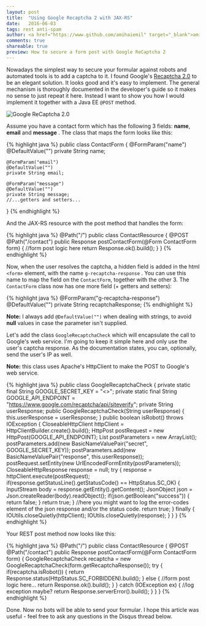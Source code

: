 ```yaml
---
layout: post
title:  "Using Google Recaptcha 2 with JAX-RS"
date:   2016-06-03
tags: rest anti-spam
author: <a href="https://www.github.com/amihaiemil" target="_blank">amihaiemil</a>
comments: true
shareable: true
preview: How to secure a form post with Google ReCaptcha 2
---
```


Nowadays the simplest way to secure your formular against robots and automated tools is to add a captcha to it.
I found Google's <a title="Recaptcha developer guide" href="https://developers.google.com/recaptcha/intro">Recaptcha 2.0</a> to be an elegant solution. It looks good and it's easy to
implement. The general mechanism is thoroughly documented in the developer's guide so it makes no sense to just repeat it here. Instead I
want to show you how I would implement it together with a Java EE ``@POST`` method.

<img alt="Google ReCaptcha 2.0" src="/images/recaptcha.PNG"/>

Assume you have a contact form which has the following 3 fields: **name**, **email** and **message** . The class that maps the form
looks like this:

{% highlight java %}
public class ContactForm {
    @FormParam("name")
    @DefaultValue("")
    private String name;

    @FormParam("email")
    @DefaultValue("")
    private String email;

    @FormParam("message")
    @DefaultValue("")
    private String message;
    //...getters and setters...
}
{% endhighlight %}

And the JAX-RS resource with the post method that handles the form:

{% highlight java %}
@Path("/")
public class ContactResource {
    @POST
    @Path("/contact")
    public Response postContactForm(@Form ContactForm form) {
        //form post logic here
        return Response.ok().build();
    }
}
{% endhighlight %}

Now, when the user resolves the captcha, a hidden field is added in the html ``<form>`` element, with the name ``g-recaptcha-response`` .
You can use this name to map the field on the ``ContactForm``, together with the other 3. The ``ContactForm`` class now has one more
field (+ getters and setters):

{% highlight java %}
    @FormParam("g-recaptcha-response")
    @DefaultValue("")
    private String recaptchaResponse;
{% endhighlight %}

**Note:** I always add ``@DefaultValue("")`` when dealing with strings, to avoid **null** values in case the parameter isn't supplied.

Let's add the class ``GoogleRecaptchaCheck`` which will encapsulate the call to Google's web service. I'm going to keep it simple here and
only use the user's captcha response. As the documentation states, you can, optionally, send the user's IP as well.

**Note:** this class uses Apache's HttpClient to make the POST to Google's web service.

{% highlight java %}
    public class GoogleRecaptchaCheck {
        private static final String GOOGLE_SECRET_KEY = "<<your key here>>";
        private static final String GOOGLE_API_ENDPOINT = "https://www.google.com/recaptcha/api/siteverify";
        private String userResponse;
        public GoogleRecaptchaCheck(String userResponse) {
            this.userResponse = userResponse;
        }
        public boolean isRobot() throws IOException {
            CloseableHttpClient httpClient = HttpClientBuilder.create().build();
	    HttpPost postRequest = new HttpPost(GOOGLE_API_ENDPOINT);
	    List<NameValuePair> postParameters = new ArrayList<NameValuePair>();
	    postParameters.add(new BasicNameValuePair("secret", GOOGLE_SECRET_KEY));
	    postParameters.add(new BasicNameValuePair("response", this.userResponse));
	    postRequest.setEntity(new UrlEncodedFormEntity(postParameters));
	    CloseableHttpResponse response = null;
	    try {
	        response = httpClient.execute(postRequest);
                if(response.getStatusLine().getStatusCode() == HttpStatus.SC_OK) {
		    InputStream body = response.getEntity().getContent();
		    JsonObject json = Json.createReader(body).readObject();
	            if(json.getBoolean("success")) {
	                return false;
	            }
	            return true;
	        }
	        //here you might want to log the error-codes element of the json response and/or the status code.
		return true;
	    } finally {
		IOUtils.closeQuietly(httpClient);
		IOUtils.closeQuietly(response);
	    }
	}
    }
{% endhighlight %}

Your REST post method now looks like this:

{% highlight java %}
@Path("/")
public class ContactResource {
    @POST
    @Path("/contact")
    public Response postContactForm(@Form ContactForm form) {
        GoogleRecaptchaCheck recaptcha = new GoogleRecaptchaCheck(form.getRecaptchaResponse());
        try {
            if(recaptcha.isRobot()) {
                return Response.status(HttpStatus.SC_FORBIDDEN).build();
            } else {
                //form post logic here...
                return Response.ok().build();
            }
        } catch (IOException ex) {
            //log exception maybe?
            return Response.serverError().build();
        }
    }
}
{% endhighlight %}

Done. Now no bots will be able to send your formular. I hope this article was useful - feel free to ask any questions in the Disqus thread below.
